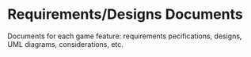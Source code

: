# Requirements/Designs Documents

Documents for each game feature:
requirements pecifications,
designs,
UML diagrams,
considerations,
etc.
